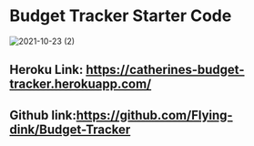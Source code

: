 # Budget Tracker Starter Code




![2021-10-23 (2)](https://user-images.githubusercontent.com/83742550/138566858-8a9271b1-3a77-4054-8d8b-930a296d8219.png)


## Heroku Link: https://catherines-budget-tracker.herokuapp.com/
## Github link:https://github.com/Flying-dink/Budget-Tracker









